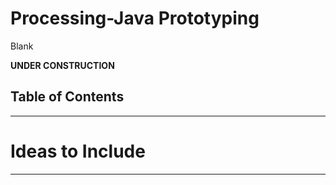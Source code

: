 # Processing-Java Prototyping
Blank

**UNDER CONSTRUCTION**

Table of Contents
-

---

# Ideas to Include


---
